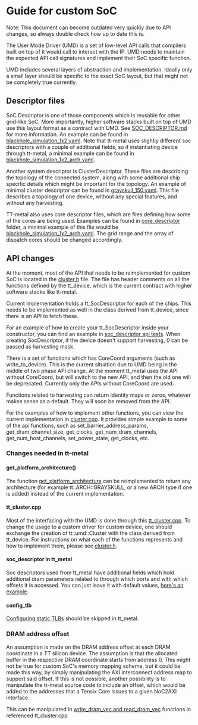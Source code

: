 # Guide for custom SoC

Note: This document can become outdated very quickly due to API changes, so always double check how up to date this is.

The User Mode Driver (UMD) is a set of low-level API calls that compilers built on top of it would call to interact with the IP.
UMD needs to maintain the expected API call signatures and implement their SoC specific function.

UMD includes several layers of abstraction and implementation. Ideally only a small layer should be specific to the exact SoC layout, but that might not be completely true currently.

## Descriptor files

SoC Descriptor is one of those components which is reusable for other grid-like SoC. More importantly, higher software stacks built on top of UMD use this layout format as a contract with UMD. See [SOC_DESCRIPTOR.md](./SOC_DESCRIPTOR.md) for more information. An example 
can be found in [blackhole_simulation_1x2.yaml](../tests/soc_descs/blackhole_simulation_1x2.yaml). Note that tt-metal uses slightly different soc descriptors with a couple of additional fields, so if instantiating device through tt-metal, a minimal example can be found in [blackhole_simulation_1x2_arch.yaml](https://github.com/tenstorrent/tt-metal/blob/main/tt_metal/soc_descriptors/blackhole_simulation_1x2_arch.yaml).

Another system descriptor is ClusterDescriptor. These files are describing the topology of the connected system, along with some additional chip specific details which might be important for the topology. An example of minimal cluster descriptor can be found in [grayskull_150.yaml](../tests/api/cluster_descriptor_examples/grayskull_E150.yaml). This file describes a topology of one device, without any special features, and without any harvesting.

TT-metal also uses core descriptor files, which are files defining how some of the cores are being used. Examples can be found in [core_descriptor](https://github.com/tenstorrent/tt-metal/blob/main/tt_metal/core_descriptors) folder, a minimal example of this file would be [blackhole_simulation_1x2_arch.yaml](https://github.com/tenstorrent/tt-metal/blob/main/tt_metal/core_descriptors/blackhole_simulation_1x2_arch.yaml). The grid range and the array of dispatch cores should be changed accordingly.

## API changes

At the moment, most of the API that needs to be reimplemented for custom SoC is located in the [cluster.h](../device/api/umd/device/cluster.h) file. The file has header comments on all the functions defined by the tt_device, which is the current contract with higher software stacks like tt-metal.

Current implementation holds a tt_SocDescriptor for each of the chips. This needs to be implemented as well in the class derived from tt_device, since there is an API to fetch these.

For an example of how to create your tt_SocDescriptor inside your constructor, you can find an example in [soc_descriptor api tests](../tests/api/test_soc_descriptor.cpp). When creating SocDescriptor, if the device doesn't support harvesting, 0 can be passed as harvesting mask.

There is a set of functions which has CoreCoord arguments (such as write_to_device). This is the current situation due to UMD being in the middle of two phase API change. At the moment tt_metal uses the API without CoreCoord, but will switch to the new API, and then the old one will be deprecated. Currently only the APIs without CoreCoord are used.

Functions related to harvesting can return identity maps or zeros, whatever makes sense as a default. They will soon be removed from the API.

For the examples of how to implement other functions, you can view the current implementation in [cluster.cpp](../device/cluster.cpp). It provides simple example to some of the api functions, such as set_barrier_address_params, get_dram_channel_size, get_clocks, get_num_dram_channels, get_num_host_channels, set_power_state, get_clocks, etc.

### Changes needed in tt-metal

#### get_platform_architecture()
The function [get_platform_architecture](https://github.com/tenstorrent/tt-metal/blob/9edf9a0cac90d4f89262165dbe3fc4f4feac18be/tt_metal/api/tt-metalium/get_platform_architecture.hpp#L50) can be reimplemented to return any architecture (for example tt::ARCH::GRAYSKULL, or a new ARCH type if one is added) instead of the current implementation.

#### tt_cluster.cpp

Most of the interfacing with the UMD is done through this [tt_cluster.cpp](https://github.com/tenstorrent/tt-metal/blob/main/tt_metal/llrt/tt_cluster.cpp). To change the usage to a custom driver for custom device, one should exchange the creation of tt::umd::Cluster
with the class derived from tt_device. For instructions on what each of the functions represents and how to implement them, please see [cluster.h](../device/api/umd/device/cluster.h).

#### soc_descriptor in tt_metal

Soc descriptors used from tt_metal have additional fields which hold additional dram parameters related to through which ports and with which offsets it is accessed. You can just leave it with default values, [here's an example](https://github.com/tenstorrent/tt-metal/blob/783d35aea7df03f9927934ec7b9a640a8032d371/tt_metal/soc_descriptors/blackhole_simulation_1x2_arch.yaml#L14C1-L21C8).

#### config_tlb

[Configuring static TLBs](https://github.com/tenstorrent/tt-metal/blob/main/tt_metal/llrt/tt_cluster.cpp#L295) should be skipped in tt_metal.

### DRAM address offset
An assumption is made on the DRAM address offset at each DRAM coordinate in a TT
silicon device. The assumption is that the allocated buffer in the respective DRAM coordinate starts from address
0. This might not be true for custom SoC's memory mapping scheme, but it could be made this way, by simply
manipulating the AXI interconnect address map to support said offset. If this is not possible, another possibility is to
manipulate the tt-metal source code to include an offset, which would be added to the addresses that a
Tensix Core issues to a given NoC2AXI interface.

This can be manipulated in [write_dram_vec and read_dram_vec](https://github.com/tenstorrent/tt-metal/blob/9edf9a0cac90d4f89262165dbe3fc4f4feac18be/tt_metal/llrt/tt_cluster.cpp#L506C1-L539C2) functions in referenced tt_cluster.cpp 
